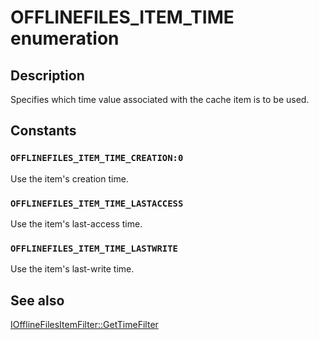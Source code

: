 # OFFLINEFILES_ITEM_TIME enumeration

## Description

Specifies which time value associated with the cache item is to be used.

## Constants

### `OFFLINEFILES_ITEM_TIME_CREATION:0`

Use the item's creation time.

### `OFFLINEFILES_ITEM_TIME_LASTACCESS`

Use the item's last-access time.

### `OFFLINEFILES_ITEM_TIME_LASTWRITE`

Use the item's last-write time.

## See also

[IOfflineFilesItemFilter::GetTimeFilter](https://learn.microsoft.com/previous-versions/windows/desktop/api/cscobj/nf-cscobj-iofflinefilesitemfilter-gettimefilter)